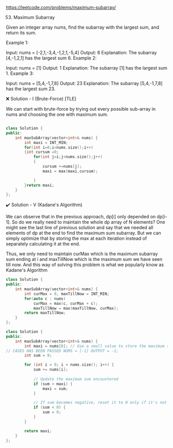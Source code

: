
https://leetcode.com/problems/maximum-subarray/


53. Maximum Subarray

Given an integer array nums, find the 
subarray
 with the largest sum, and return its sum.

 

Example 1:

Input: nums = [-2,1,-3,4,-1,2,1,-5,4]
Output: 6
Explanation: The subarray [4,-1,2,1] has the largest sum 6.
Example 2:

Input: nums = [1]
Output: 1
Explanation: The subarray [1] has the largest sum 1.
Example 3:

Input: nums = [5,4,-1,7,8]
Output: 23
Explanation: The subarray [5,4,-1,7,8] has the largest sum 23.


❌ Solution - I (Brute-Force) [TLE]

We can start with brute-force by trying out every possible sub-array in nums and choosing the one with maximum sum.

```cpp

class Solution {
public:
    int maxSubArray(vector<int>& nums) {
        int maxi = INT_MIN;
        for(int i=0;i<nums.size();i++)
        {int cursum =0;
            for(int j=i;j<nums.size();j++)
            {
                cursum +=nums[j];
                maxi = max(maxi,cursum);

            }
        }return maxi;
    }
};
```
✔️ Solution - V (Kadane's Algorithm)

We can observe that in the previous approach, dp[i] only depended on dp[i-1]. So do we really need to maintain the whole dp array of N elements? One might see the last line of previous solution and say that we needed all elements of dp at the end to find the maximum sum subarray. But we can simply optimize that by storing the max at each iteration instead of separately calculating it at the end.

Thus, we only need to maintain curMax which is the maximum subarray sum ending at i and maxTillNow which is the maximum sum we have seen till now. And this way of solving this problem is what we popularly know as Kadane's Algorithm

```cpp
class Solution {
public:
    int maxSubArray(vector<int>& nums) {
        int curMax = 0, maxTillNow = INT_MIN;
        for(auto c : nums)
            curMax = max(c, curMax + c);
            maxTillNow = max(maxTillNow, curMax);
        return maxTillNow;
    }
};
```
```cpp
class Solution {
public:
    int maxSubArray(vector<int>& nums) {
        int maxi = nums[0]; // Use a small value to store the maximum sum changing from LONG_MAX TO NUMS[0] THE TEST
// CASES HAS BEEN PASSED NUMS = [-1] OUTPUT = -1;
        int sum = 0;

        for (int i = 0; i < nums.size(); i++) {
            sum += nums[i];
            
            // Update the maximum sum encountered
            if (sum > maxi) {
                maxi = sum;
            }

            // If sum becomes negative, reset it to 0 only if it's not already negative
            if (sum < 0) {
                sum = 0;
            }
        }

        return maxi;
    }
};

```

